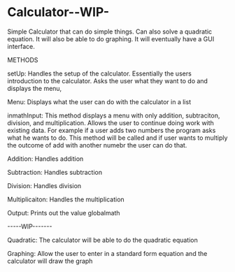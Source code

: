 # Calculator--WIP-
Simple Calculator that can do simple things. Can also solve a quadratic equation. It will also be able to do graphing. It will eventually have a GUI interface.

METHODS
  
  setUp: Handles the setup of the calculator. Essentially the users introduction to the calculator. Asks the user what they want to do and displays the menu,
  
  Menu:  Displays what the user can do with the calculator in a list
  
  inmathInput: This method displays a menu with only addition, subtraciton, division, and multiplication. Allows the user to continue doing work with existing data. For example 
               if a user adds two numbers the program asks what he wants to do. This method will be called and if user wants to multiply the outcome of add with another numebr 
               the user can do that.
  
  Addition: Handles addition
  
  Subtraction: Handles subtraction
  
  Division: Handles division
  
  Multiplicaiton: Handles the multiplication
  
  Output: Prints out the value globalmath
  
  -----WIP-------
 
 Quadratic: The calculator will be able to do the quadratic equation
  
 Graphing: Allow the user to enter in a standard form equation and the calculator will draw the graph
  
